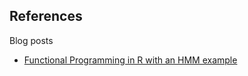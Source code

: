 ## References

Blog posts

* [Functional Programming in R with an HMM example](http://markovjumps.blogspot.com.es/2012/11/guest-post-functional-programming-in-r.html)
